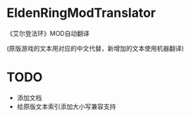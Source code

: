 # EldenRingModTranslator
《艾尔登法环》MOD自动翻译

(原版游戏的文本用对应的中文代替，新增加的文本使用机器翻译)

# TODO
- 添加文档
- 给原版文本索引添加大小写兼容支持
